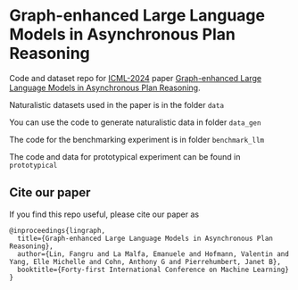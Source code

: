 # Graph-enhanced Large Language Models in Asynchronous Plan Reasoning

Code and dataset repo for [ICML-2024](https://icml.cc/virtual/2024/poster/33498) paper [Graph-enhanced Large Language Models in Asynchronous Plan Reasoning](https://arxiv.org/abs/2402.02805).

Naturalistic datasets used in the paper is in the folder ```data```

You can use the code to generate naturalistic data in folder ```data_gen```

The code for the benchmarking experiment is in folder ```benchmark_llm```

The code and data for prototypical experiment can be found in ```prototypical```

## Cite our paper
If you find this repo useful, please cite our paper as

```
@inproceedings{lingraph,
  title={Graph-enhanced Large Language Models in Asynchronous Plan Reasoning},
  author={Lin, Fangru and La Malfa, Emanuele and Hofmann, Valentin and Yang, Elle Michelle and Cohn, Anthony G and Pierrehumbert, Janet B},
  booktitle={Forty-first International Conference on Machine Learning}
}
```
